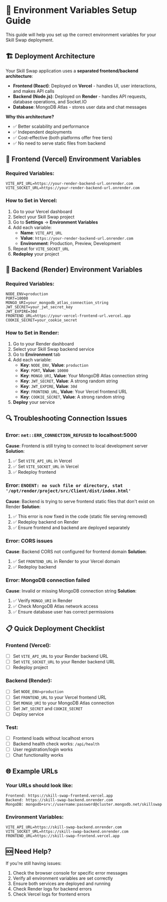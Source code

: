 # 🚀 Environment Variables Setup Guide

This guide will help you set up the correct environment variables for your Skill Swap deployment.

## 🏗️ **Deployment Architecture**

Your Skill Swap application uses a **separated frontend/backend architecture**:

- **Frontend (React)**: Deployed on **Vercel** - handles UI, user interactions, and makes API calls
- **Backend (Node.js)**: Deployed on **Render** - handles API requests, database operations, and Socket.IO
- **Database**: MongoDB Atlas - stores user data and chat messages

**Why this architecture?**
- ✅ Better scalability and performance
- ✅ Independent deployments
- ✅ Cost-effective (both platforms offer free tiers)
- ✅ No need to serve static files from backend

## 🔧 **Frontend (Vercel) Environment Variables**

### **Required Variables:**
```
VITE_API_URL=https://your-render-backend-url.onrender.com
VITE_SOCKET_URL=https://your-render-backend-url.onrender.com
```

### **How to Set in Vercel:**
1. Go to your Vercel dashboard
2. Select your Skill Swap project
3. Go to **Settings** → **Environment Variables**
4. Add each variable:
   - **Name**: `VITE_API_URL`
   - **Value**: `https://your-render-backend-url.onrender.com`
   - **Environment**: Production, Preview, Development
5. Repeat for `VITE_SOCKET_URL`
6. **Redeploy** your project

## 🔧 **Backend (Render) Environment Variables**

### **Required Variables:**
```
NODE_ENV=production
PORT=10000
MONGO_URI=your_mongodb_atlas_connection_string
JWT_SECRET=your_jwt_secret_key
JWT_EXPIRE=30d
FRONTEND_URL=https://your-vercel-frontend-url.vercel.app
COOKIE_SECRET=your_cookie_secret
```

### **How to Set in Render:**
1. Go to your Render dashboard
2. Select your Skill Swap backend service
3. Go to **Environment** tab
4. Add each variable:
   - **Key**: `NODE_ENV`, **Value**: `production`
   - **Key**: `PORT`, **Value**: `10000`
   - **Key**: `MONGO_URI`, **Value**: Your MongoDB Atlas connection string
   - **Key**: `JWT_SECRET`, **Value**: A strong random string
   - **Key**: `JWT_EXPIRE`, **Value**: `30d`
   - **Key**: `FRONTEND_URL`, **Value**: Your Vercel frontend URL
   - **Key**: `COOKIE_SECRET`, **Value**: A strong random string
5. **Deploy** your service

## 🔍 **Troubleshooting Connection Issues**

### **Error: `net::ERR_CONNECTION_REFUSED` to localhost:5000**
**Cause**: Frontend is still trying to connect to local development server
**Solution**: 
1. ✅ Set `VITE_API_URL` in Vercel
2. ✅ Set `VITE_SOCKET_URL` in Vercel
3. ✅ Redeploy frontend

### **Error: `ENOENT: no such file or directory, stat '/opt/render/project/src/Client/dist/index.html'`**
**Cause**: Backend is trying to serve frontend static files that don't exist on Render
**Solution**: 
1. ✅ This error is now fixed in the code (static file serving removed)
2. ✅ Redeploy backend on Render
3. ✅ Ensure frontend and backend are deployed separately

### **Error: CORS issues**
**Cause**: Backend CORS not configured for frontend domain
**Solution**:
1. ✅ Set `FRONTEND_URL` in Render to your Vercel domain
2. ✅ Redeploy backend

### **Error: MongoDB connection failed**
**Cause**: Invalid or missing MongoDB connection string
**Solution**:
1. ✅ Verify `MONGO_URI` in Render
2. ✅ Check MongoDB Atlas network access
3. ✅ Ensure database user has correct permissions

## 📋 **Quick Deployment Checklist**

### **Frontend (Vercel):**
- [ ] Set `VITE_API_URL` to your Render backend URL
- [ ] Set `VITE_SOCKET_URL` to your Render backend URL
- [ ] Redeploy project

### **Backend (Render):**
- [ ] Set `NODE_ENV=production`
- [ ] Set `FRONTEND_URL` to your Vercel frontend URL
- [ ] Set `MONGO_URI` to your MongoDB Atlas connection
- [ ] Set `JWT_SECRET` and `COOKIE_SECRET`
- [ ] Deploy service

### **Test:**
- [ ] Frontend loads without localhost errors
- [ ] Backend health check works: `/api/health`
- [ ] User registration/login works
- [ ] Chat functionality works

## 🌐 **Example URLs**

### **Your URLs should look like:**
```
Frontend: https://skill-swap-frontend.vercel.app
Backend: https://skill-swap-backend.onrender.com
MongoDB: mongodb+srv://username:password@cluster.mongodb.net/skillswap
```

### **Environment Variables:**
```
VITE_API_URL=https://skill-swap-backend.onrender.com
VITE_SOCKET_URL=https://skill-swap-backend.onrender.com
FRONTEND_URL=https://skill-swap-frontend.vercel.app
```

## 🆘 **Need Help?**

If you're still having issues:
1. Check the browser console for specific error messages
2. Verify all environment variables are set correctly
3. Ensure both services are deployed and running
4. Check Render logs for backend errors
5. Check Vercel logs for frontend errors 